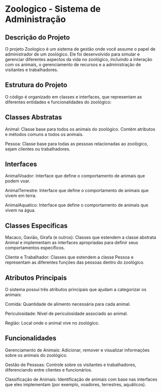 # Zoologico - Sistema de Administração

## Descrição do Projeto

O projeto Zoologico é um sistema de gestão onde você assume o papel de administrador de um zoológico. Ele foi desenvolvido para simular e gerenciar diferentes aspectos da vida no zoológico, incluindo a interação com os animais, o gerenciamento de recursos e a administração de visitantes e trabalhadores.

## Estrutura do Projeto

O código é organizado em classes e interfaces, que representam as diferentes entidades e funcionalidades do zoológico:

## Classes Abstratas

Animal: Classe base para todos os animais do zoológico. Contém atributos e métodos comuns a todos os animais.

Pessoa: Classe base para todas as pessoas relacionadas ao zoológico, sejam clientes ou trabalhadores.

## Interfaces

AnimalVoador: Interface que define o comportamento de animais que podem voar.

AnimalTerrestre: Interface que define o comportamento de animais que vivem em terra.

AnimalAquatico: Interface que define o comportamento de animais que vivem na água.

## Classes Específicas

Macaco, Gavião, Girafa (e outros): Classes que estendem a classe abstrata Animal e implementam as interfaces apropriadas para definir seus comportamentos específicos.

Cliente e Trabalhador: Classes que estendem a classe Pessoa e representam as diferentes funções das pessoas dentro do zoológico.

## Atributos Principais

O sistema possui três atributos principais que ajudam a categorizar os animais:

Comida: Quantidade de alimento necessária para cada animal.

Periculosidade: Nível de periculosidade associado ao animal.

Região: Local onde o animal vive no zoológico.

## Funcionalidades

Gerenciamento de Animais: Adicionar, remover e visualizar informações sobre os animais do zoológico.

Gestão de Pessoas: Controle sobre os visitantes e trabalhadores, diferenciando entre clientes e funcionários.

Classificação de Animais: Identificação de animais com base nas interfaces que eles implementam (por exemplo, voadores, terrestres, aquáticos).

